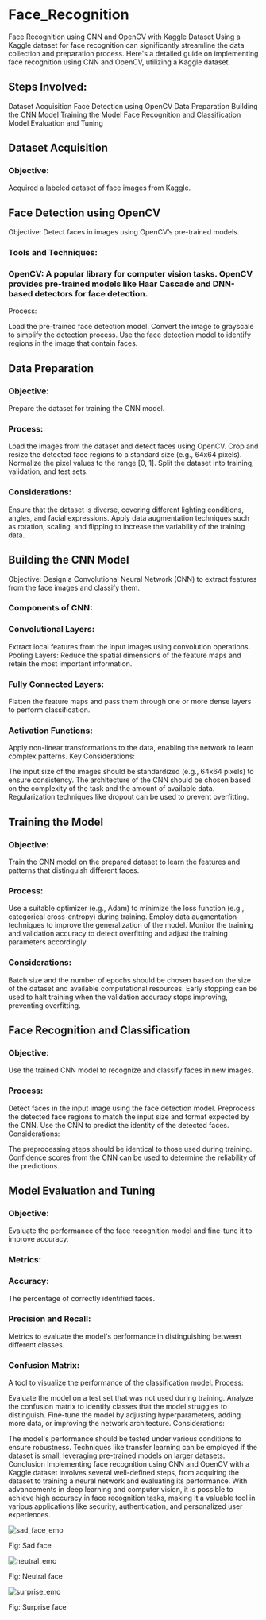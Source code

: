 # Face_Recognition
Face Recognition using CNN and OpenCV with Kaggle Dataset
Using a Kaggle dataset for face recognition can significantly streamline the data collection and preparation process. Here's a detailed guide on implementing face recognition using CNN and OpenCV, utilizing a Kaggle dataset.

## Steps Involved:
Dataset Acquisition
Face Detection using OpenCV
Data Preparation
Building the CNN Model
Training the Model
Face Recognition and Classification
Model Evaluation and Tuning
## Dataset Acquisition
### Objective:
Acquired a labeled dataset of face images from Kaggle.

## Face Detection using OpenCV
Objective:
Detect faces in images using OpenCV’s pre-trained models.

### Tools and Techniques:

### OpenCV: A popular library for computer vision tasks. OpenCV provides pre-trained models like Haar Cascade and DNN-based detectors for face detection.
Process:

Load the pre-trained face detection model.
Convert the image to grayscale to simplify the detection process.
Use the face detection model to identify regions in the image that contain faces.
## Data Preparation
### Objective:
Prepare the dataset for training the CNN model.

### Process:

Load the images from the dataset and detect faces using OpenCV.
Crop and resize the detected face regions to a standard size (e.g., 64x64 pixels).
Normalize the pixel values to the range [0, 1].
Split the dataset into training, validation, and test sets.
### Considerations:

Ensure that the dataset is diverse, covering different lighting conditions, angles, and facial expressions.
Apply data augmentation techniques such as rotation, scaling, and flipping to increase the variability of the training data.
## Building the CNN Model
Objective:
Design a Convolutional Neural Network (CNN) to extract features from the face images and classify them.

### Components of CNN:

### Convolutional Layers: 

Extract local features from the input images using convolution operations.
Pooling Layers: Reduce the spatial dimensions of the feature maps and retain the most important information.

### Fully Connected Layers: 
Flatten the feature maps and pass them through one or more dense layers to perform classification.


### Activation Functions: 
Apply non-linear transformations to the data, enabling the network to learn complex patterns.
Key Considerations:

The input size of the images should be standardized (e.g., 64x64 pixels) to ensure consistency.
The architecture of the CNN should be chosen based on the complexity of the task and the amount of available data.
Regularization techniques like dropout can be used to prevent overfitting.

## Training the Model
### Objective:
Train the CNN model on the prepared dataset to learn the features and patterns that distinguish different faces.

### Process:

Use a suitable optimizer (e.g., Adam) to minimize the loss function (e.g., categorical cross-entropy) during training.
Employ data augmentation techniques to improve the generalization of the model.
Monitor the training and validation accuracy to detect overfitting and adjust the training parameters accordingly.
### Considerations:

Batch size and the number of epochs should be chosen based on the size of the dataset and available computational resources.
Early stopping can be used to halt training when the validation accuracy stops improving, preventing overfitting.
## Face Recognition and Classification
### Objective:
Use the trained CNN model to recognize and classify faces in new images.

### Process:

Detect faces in the input image using the face detection model.
Preprocess the detected face regions to match the input size and format expected by the CNN.
Use the CNN to predict the identity of the detected faces.
Considerations:

The preprocessing steps should be identical to those used during training.
Confidence scores from the CNN can be used to determine the reliability of the predictions.
## Model Evaluation and Tuning
### Objective:
Evaluate the performance of the face recognition model and fine-tune it to improve accuracy.

### Metrics:

### Accuracy: 
The percentage of correctly identified faces.
### Precision and Recall: 
Metrics to evaluate the model's performance in distinguishing between different classes.
### Confusion Matrix: 
A tool to visualize the performance of the classification model.
Process:

Evaluate the model on a test set that was not used during training.
Analyze the confusion matrix to identify classes that the model struggles to distinguish.
Fine-tune the model by adjusting hyperparameters, adding more data, or improving the network architecture.
Considerations:

The model's performance should be tested under various conditions to ensure robustness.
Techniques like transfer learning can be employed if the dataset is small, leveraging pre-trained models on larger datasets.
Conclusion
Implementing face recognition using CNN and OpenCV with a Kaggle dataset involves several well-defined steps, from acquiring the dataset to training a neural network and evaluating its performance. With advancements in deep learning and computer vision, it is possible to achieve high accuracy in face recognition tasks, making it a valuable tool in various applications like security, authentication, and personalized user experiences.


![sad_face_emo](https://github.com/Hikari006/Face_Recognition/assets/91669143/dc4b232a-8be8-4859-abc6-8711e956b0eb)

Fig: Sad face 


![neutral_emo](https://github.com/Hikari006/Face_Recognition/assets/91669143/0298a93c-40e3-4b9c-9fc2-28a46b3a3225)

Fig: Neutral face 


![surprise_emo](https://github.com/Hikari006/Face_Recognition/assets/91669143/adb9f609-bf64-4e7f-bfbe-3fe9abcf17e1)

Fig: Surprise face
